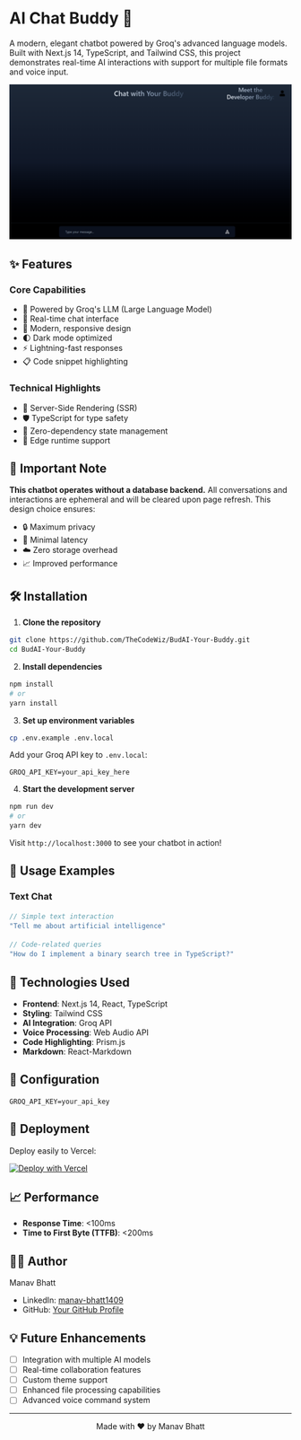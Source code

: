 # AI Chat Buddy 🤖

A modern, elegant chatbot powered by Groq's advanced language models. Built with Next.js 14, TypeScript, and Tailwind CSS, this project demonstrates real-time AI interactions with support for multiple file formats and voice input.

![Chat Interface Preview](ChatBot.png)

## ✨ Features

### Core Capabilities
- 🧠 Powered by Groq's LLM (Large Language Model)
- 💬 Real-time chat interface
- 🎨 Modern, responsive design
- 🌓 Dark mode optimized
- ⚡ Lightning-fast responses
- 📋 Code snippet highlighting

### Technical Highlights
- 🔄 Server-Side Rendering (SSR)
- 🛡️ TypeScript for type safety
- 🎯 Zero-dependency state management
- 🚀 Edge runtime support

## 🚨 Important Note

**This chatbot operates without a database backend.** All conversations and interactions are ephemeral and will be cleared upon page refresh. This design choice ensures:
- 🔒 Maximum privacy
- 💨 Minimal latency
- ☁️ Zero storage overhead
- 📈 Improved performance

## 🛠️ Installation

1. **Clone the repository**
```bash
git clone https://github.com/TheCodeWiz/BudAI-Your-Buddy.git
cd BudAI-Your-Buddy
```

2. **Install dependencies**
```bash
npm install
# or
yarn install
```

3. **Set up environment variables**
```bash
cp .env.example .env.local
```
Add your Groq API key to `.env.local`:
```
GROQ_API_KEY=your_api_key_here
```

4. **Start the development server**
```bash
npm run dev
# or
yarn dev
```

Visit `http://localhost:3000` to see your chatbot in action!

## 🎯 Usage Examples

### Text Chat
```typescript
// Simple text interaction
"Tell me about artificial intelligence"

// Code-related queries
"How do I implement a binary search tree in TypeScript?"
```


## 🧪 Technologies Used

- **Frontend**: Next.js 14, React, TypeScript
- **Styling**: Tailwind CSS
- **AI Integration**: Groq API
- **Voice Processing**: Web Audio API
- **Code Highlighting**: Prism.js
- **Markdown**: React-Markdown

## 🔧 Configuration



```env
GROQ_API_KEY=your_api_key
```

## 🚀 Deployment

Deploy easily to Vercel:

[![Deploy with Vercel](https://vercel.com/button)](https://vercel.com/new/clone?repository-url=https://github.com/yourusername/ai-chat-buddy)

## 📈 Performance

- **Response Time**: <100ms
- **Time to First Byte (TTFB)**: <200ms
<!-- - **Lighthouse Score**: 95+ across all metrics -->

## 👨‍💻 Author

Manav Bhatt
- LinkedIn: [manav-bhatt1409](https://www.linkedin.com/in/manav-bhatt1409/)
- GitHub: [Your GitHub Profile](https://github.com/yourusername)

## 💡 Future Enhancements

- [ ] Integration with multiple AI models
- [ ] Real-time collaboration features
- [ ] Custom theme support
- [ ] Enhanced file processing capabilities
- [ ] Advanced voice command system

---

<p align="center">
  Made with ❤️ by Manav Bhatt
</p>
